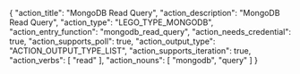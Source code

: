 {
"action_title": "MongoDB Read Query",
"action_description": "MongoDB Read Query",
"action_type": "LEGO_TYPE_MONGODB",
"action_entry_function": "mongodb_read_query",
"action_needs_credential": true,
"action_supports_poll": true,
"action_output_type": "ACTION_OUTPUT_TYPE_LIST",
"action_supports_iteration": true,
"action_verbs": [
"read"
],
"action_nouns": [
"mongodb",
"query"
]
}
